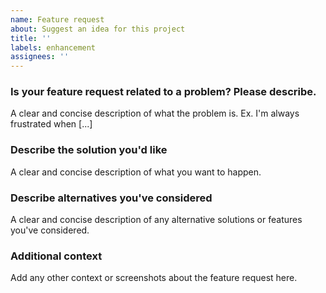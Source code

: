 ```yaml
---
name: Feature request
about: Suggest an idea for this project
title: ''
labels: enhancement
assignees: ''
---
```


### Is your feature request related to a problem? Please describe.
A clear and concise description of what the problem is. Ex. I'm always frustrated when [...]

### Describe the solution you'd like
A clear and concise description of what you want to happen.

### Describe alternatives you've considered
A clear and concise description of any alternative solutions or features you've considered.

### Additional context
Add any other context or screenshots about the feature request here.

<!--
You may be able to add your desired feature with a custom command. Check out the examples here: https://github.com/jesseduffield/lazygit/wiki/Custom-Commands-Compendium

If a custom command does what you want but you still want to see the feature built-in to lazygit, feel free to paste the custom command into the issue to help us better understand the functionality you want.

We also encourage you to put up a PR yourself! Who cares if you've never written Go before, neither did any of the existing contributors before their first lazygit PR! Check out the PR tutorial here: https://www.youtube.com/watch?v=kNavnhzZHtk&ab_channel=JesseDuffield

Also check out the contributing guide here: https://github.com/jesseduffield/lazygit/blob/master/CONTRIBUTING.md
-->
